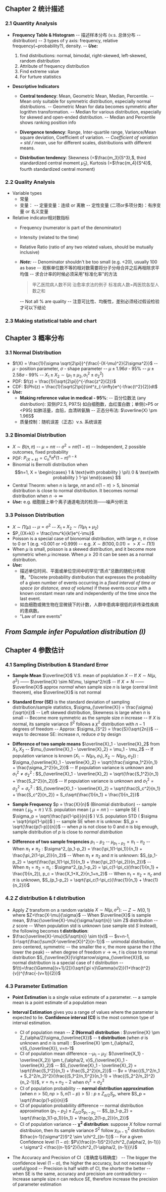 ﻿
## Chapter 2 统计描述

 ### 2.1 Quantity Analysis
 - **Frequency Table & Histogram** 
	 -- 描述样本分布 (v.s. 总体分布 -- distribution)
	-- 3 types of y axis: frequency, relative frequency(~probability?), density.
	-- ***Use:***
	 1. find distributions: normal, bimodal, right-skewed, left-skewed, random distribution
	 2. Attribute of frequency distribution
	 3. Find extreme value
	 4. For furture statistics

- **Descriptive Indicators**
	- **Central tendency**: Mean, Geometric Mean, Median, Percentile.
	-- Mean only suitable for symmetric distribution, especially normal distributions. 
	-- Geometric Mean for data becomes symmetric after logrithm transformation.
	-- Median for various distribution, especially for skewed and open-ended distribution.
	-- Median and Percentile shows ranking position info

	- **Divergence tendency**: Range, Inter-quartile range, Variance/Mean square deviation, Coefficient of variation.
	-- *Coefficient of variation = std / mean*, use for different scales, distributions with different means. 

	- **Distribution tendency**: Skewness (=$\frac{m_3}{S^3},$, third standardized central moment $\tilde{\mu}_3$), Kurtosis (=$\frac{m_4}{S^4}$, fourth standardized central moment) 

### 2.2 Quality Analysis
- Variable types
	- 常量
	- 变量：
	-- 定量变量：连续 or 离散
	-- 定性变量 (二项or多项分类)：有序变量 or 名义变量
- Relative indicator相对数指标
	- Frequency (numerator is part of the denominator)
	- Intensity (related to the time)
	- Relative Ratio (ratio of any two related values, should be mutually inclusive)

	- ***Note:***
	-- Denominator shouldn't be too small (e.g. <20), usually 100 as base
	-- 观察单位数不等的相对数需要将分子分母合并之后再相除求平均值
	-- 求合计率的时候必须采用"标准化率"的方法
		>甲乙医院病人数不同 治愈率求法的例子 标准病人数=两医院各型人数之和
		
		-- Not all % are quality 
		-- 注意可比性、均衡性，差别必须经过假设检验才可以下结论

### 2.3 Making statistical table and chart

## Chapter 3 概率分布 
### 3.1 Normal Distribution
- $f(X) = \frac{1}{\sigma \sqrt{2\pi}}^{\frac{-(X-\mu)^2}{2\sigma^2}}$
	-- $\mu$ - position parameter, $\sigma$ - shape parameter
	-- $\mu \pm 1.96\sigma$ - 95%
	-- $\mu \pm 2.58\sigma$ - 99%
	-- $X_1 \pm X_2  \sim (\mu_1\pm\mu_2, \sigma_1^2 \pm \sigma_2^2)$
- PDF: $f(z) = \frac{1}{\sqrt{2\pi}}^{-\frac{z^2}{2}}$
- CDF: $\Phi(z) = \frac{1}{\sqrt{2\pi}}\int^z_{-\infty}e^{-\frac{t^2}{2}}dt$
- ***Use:***
	- **Making reference value in medical - 95%**: 
	-- 百分位数法 (any distribution): 双侧(P2.5, P97.5) 如白细胞数，血红蛋白数；单侧(>P5 or <P95) 如肺活量，血铅，血清转氨酶
	-- 正态分布法: $\overline{X} \pm 1.96S$
	- 质量控制：随机误差（正态）v.s. 系统误差
 
### 3.2 Binomial Distribution
- $X \sim B(n, \pi)$
	-- $\mu = n\pi$
	-- $\sigma^2 = n\pi(1-\pi)$
	-- Independent, 2 possible outcomes, fixed probability
- PDF: $P_{(X=k)} = C^k_n \pi^k (1-\pi)^{n-k}$
- Binomial is Bernolli distribution when$$n=1, X = \begin{cases}
      1 & \text{with probability } \pi\\
      0 & \text{with probability } 1-\pi \end{cases} $$
- Central Theorm: when $n$ is large, $n\pi$ and $n(1-\pi) > 5$, binomial distribution is close to normal distribution. It becomes normal distribution when $n \rightarrow\infty$ 
- ***Use:***
e.g. 细胞膜上单个离子通道电流的检测——噪声分析法

### 3.3 Poisson Distribution
- $X \sim \Pi (\mu)$
	-- $\mu=\sigma^2$ 
	-- $X_1 + X_2 \sim \Pi(\mu_1+\mu_2)$
- $P_{(X=k)} = \frac{\mu^k}{k!}e^{-\mu}$
- Poisson is a special case of bionomial distribution, with large $n$, $\pi$ close to 0 or 1 (e.g. <0.001 or >0.999)
	 -- e.g. $X\sim B(100, 0.01) => X\sim\Pi(1)$ 
- When $\mu$ is small, poisson is a skewed distribution, and it become more symmetric when $\mu$ increase. When $\mu\geq20$ it can be seen as a normal distribution.
- ***Use:*** 
	- 描述单位时间、平面或单位空间中的罕见“质点”总数的随机分布规律。"Discrete probability distribution that expresses the probability of a given number of events occurring in a *fixed interval of time or space (or distance, area of volume)* if these events occur with a known constant mean rate and independently of the time since the last event. 
	- 如血细胞或微生物在显微镜下的计数，人群中患病率很低的非传染性疾病的患病数。
	- "Law of rare events"

## *From Sample infer Population distribution (I)* 
## Chapter 4 参数估计
### 4.1 Sampling Distribution & Standard Error
- **Sample Mean** $\overline{X}$ V.S. mean of poplulation $X$
-- If $X \sim N(\mu, \sigma^2)$ —— $\overline{X} \sim N(\mu, \sigma^2/n)$
-- If $X \nsim N$ —— $\overline{X}$ approx *normal* when sample size $n$ is large (central limit theorem), else $\overline{X}$ is not normal

- **Standard Error (SE)** is the standard deviation of sampling distribution/sample statistics, $\sigma_{\overline{X}} = \frac{\sigma}{\sqrt{n}}$
-- Left skewed distribution, Skewness is large when $n$ is small 
-- Become more symmetric as the sample size $n$ increase
-- If $X$ is normal, its sample variance $S^2$ follows a $\chi^2$ distribution with $n-1$ degrees of freedom
-- Approx: $\sigma_{S^2} = \frac{S}{\sqrt{2n}}$
-- ways to decrease SE: increase $n$, reduce $\sigma$ by design


- **Difference of two sample means** $\overline{X}_1 - \overline{X}_2$ from $X_1,  X_2$
-- $\mu_{\overline{X}_1 - \overline{X}_2} = \mu_1 - \mu_2$
-- If population variance is known ($X_1\sim N(\mu_1, \sigma_1), X_2\sim N(\mu_2, \sigma_2)$) :  $\sigma_{\overline{X}_1 - \overline{X}_2} = \sqrt{\frac{\sigma_1^2}{n_1} + \frac{\sigma_2^2}{n_2}}$
-- If population variance is unknown and $\sigma^2_1 \neq \sigma^2_2$ : $S_{\overline{X}_1 - \overline{X}_2} = \sqrt{\frac{S_1^2}{n_1} + \frac{S_2^2}{n_2}}$ 
-- If population variance is unknown and $\sigma^2_1 = \sigma^2_2 = \sigma^2_c$ : $S_{\overline{X}_1 - \overline{X}_2} = \sqrt{\frac{S_c^2}{n_1} + \frac{S_c^2}{n_2}} = S_c\sqrt{\frac{1}{n_1} + \frac{1}{n_2}}$

- **Sample Frequency** $p = \frac{X}{n}$ (Binomial distribution) 
-- sample mean ( $\mu_p = \pi$ ) V.S. population mean ( $\mu=n\pi$ )
-- sample SE ( $\sigma_p = \sqrt{\frac{\pi(1-\pi)}{n}}$ ) V.S. population STD ( $\sigma = \sqrt{n\pi(1-\pi)}$ )
-- sample SE when $\pi$ is unknow: $S_p = \sqrt{\frac{p(1-p)}{n}}$
-- when $p$ is not close to 0 and $n$ is big enough, sample distribution of $p$ is close to *normal distribution*

- **Difference of two sample freqencies** $p_1 - p_2$
-- $\mu_{p_1-p_2} = \pi_1 - \pi_2$
-- When $\pi_1 \neq \pi_2$ : $\sigma^2_{p_1-p_2} = \frac{\pi_1(1-\pi_1)}{n_1} +  \frac{\pi_2(1-\pi_2)}{n_2}$
-- When $\pi_1 \neq \pi_2$ and $\pi$ is unknown: $S_{p_1-p_2} = \sqrt{\frac{\pi_1(1-\pi_1)}{n_1} +  \frac{\pi_2(1-\pi_2)}{n_2}}$
-- When $\pi_1 = \pi_2 = \pi_c$ : $\sigma^2_{p_1-p_2} = \pi_c(1-\pi_c)(\frac{1}{n_1} + \frac{1}{n_2}), p_c = \frac{X_1+X_2}{n_1+n_2}$
-- When  $\pi_1 = \pi_2 = \pi_c$ and $\pi$ is unknown, $S_{p_1-p_2} = \sqrt{\pi_c(1-\pi_c)(\frac{1}{n_1} + \frac{1}{n_2})}$

### 4.2 $Z$ distribution & $t$ distribution
- Apply $Z$ transform on a random variable $X\sim N(\mu, \sigma^2)$:
-- $Z \sim N(0, 1)$ where $Z=\frac{X-\mu}{\sigma}$
-- When $\overline{X}$ is sample mean, $\frac{\overline{X}-\mu}{\sigma/\sqrt{n}} \sim Z$ distribution
-- $z$ score
-- When population std is unknown (use sample std $S$ instead), the following becomes **$\bm{t}$ distribution**: 
- $\frac{\overline{X}-\mu}{S/\sqrt{n}} \sim t(v)$
-- $v=n-1, S=\sqrt{\frac{\sum(X-\overline{X})^2}{n-1}}$
-- unimodal distribution, zero centered, symmetric
-- the smaller the $v$, the more sparse the $t$ (the lower the peak)
-- when degree of freedom $v \rightarrow\infty$, $t$ is close to nromal distribution $S_{\overline{X}}\rightarrow\sigma_{\overline{X}}$, so normal distribution is a special case of $t$ distribution 
-- $f(t)=\frac{\Gamma[(v+1)/2]}{\sqrt{\pi v}\Gamma(v/2)}(1+\frac{t^2}{v})^{\frac{-(v+1)}{2}}$

### 4.3 Parameter Estimation
- **Point Estimation** is a single value estimate of a parameter. 
-- a sample mean is a point estimate of a population mean



- **Interval Estimation** gives you a range of values where the parameter is expected to lie. **Confidence interval (CI)** is the most common type of interval estimation.
	- CI of population mean
-- **Z (Normal) distribution** : $\overline{X} \pm Z_{\alpha/2}\sigma_{\overline{X}}$
-- **t distribution** (when $\sigma$ is unknown and $n$ is small) : $\overline{X} \pm t_{\alpha/2, v}S_{\overline{X}}, v=n-1$ 
	- CI of population mean difference 
	--$\mu_1-\mu_2$: $(\overline{X_1} - \overline{X_2}) \pm t_{\alpha/2, v}S_{\overline{X}_1 - \overline{X}_2}$
	-- $S_{\overline{X}_1 - \overline{X}_2} = \sqrt{\frac{S_1^2}{n_1} + \frac{S_2^2}{n_2}}$ 
	-- $v = \frac{(S_1^2/n_1 + S_2^2/n_2)^2}{\frac{(S_1^2/n_1)^2}{n_1-1} + \frac{(S_2^2/n_2)^2}{n_2-1}}$, $v = n_1+n_2-2$ when $\sigma_1^2=\sigma_2^2$
	- CI of population probability
	-- **normal distribution approximation** (when $n>50, np>5, n(1-p)>5$) : $p \pm Z_{\alpha/2}S_p$, where $S_p = \sqrt{\frac{p(1-p)}{n}}$ 
	- CI of population probabiliity difference
	-- normal distribution approximation $(p_1 - p_2) \pm Z_{\alpha/2}S_{p_1-p_2}$
	--  $S_{p_1-p_2} = \sqrt{\frac{p_1(1-p_1)}{n_1} + \frac{p_2(1-p_2)}{n_2}}$
	- CI of population variance
	-- **$\bm{\chi^2}$ distribution**: suppose $X$ follow normal distribuion, then its sample variance $S^2$ follow $\chi^2_{(n-1)}$ distribution: $\frac{n-1}{\sigma^2}S^2 \sim \chi^2_{(n-1)}$
	-- For a given Confidence level ($1-\alpha$): $P\{\frac{(n-1)S^2}{\chi^2_{\alpha/2, (n-1)}} < \sigma^2 <\frac{(n-1)S^2}{\chi^2_{1-\alpha/2, (n-1)}}\}$
- The Accuracy and Precision of CI（准确度与精确度）
-- The bigger the confidence level ($1-\alpha$), the higher the accuracy, but not necessarily useful/good
-- Precision is half width of CI, the shorter the better
-- when SE is the same, accuracy and precision are contradictory
-- Increase sample size $n$ can reduce SE, therefore increase the precision of parameter estimation

